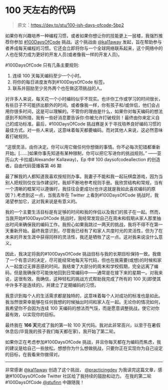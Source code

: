# 100 天左右的代码

> 原文：<https://dev.to/stu/100-ish-days-ofcode-5bp2>

如果你有兴趣培养一种编程习惯，或者如果你想让你的技能更上一层楼，我强烈推荐你参加 [#100DaysOfCode](https://www.100daysofcode.com/) 挑战。这个挑战由 [@ka11away](https://twitter.com/ka11away) 发起，旨在帮助参与者养成每天编程的习惯。它还会立即将你与一个全球网络联系起来，这个网络中的人也在努力成为更好的开发人员(或者像我一样的开发人员)。

#100DaysOfCode 只有几条主要规则:

1.  连续 100 天每天编码至少一个小时。
2.  将你的每日进度发布到#100DaysOfCode 标签。
3.  联系并鼓励至少另外两个也在做这项挑战的人。

对许多人来说，每天花一个小时编码似乎不现实。也许你工作或学习的时间很长，有些日子不可能挤出额外的时间。或者像我一样，你有孩子和/或伴侣，他们会占用你很多时间，这是可以理解的。不管你的理由是什么，如果你对每天编码的想法感到不知所措，我有一些好消息要告诉你:你被允许打破规则！最终由你来定义自己的成功标准。最后，#100DaysOfCode 挑战赛是关于寻找培养良好编码习惯的最佳方式。对一些人来说，这意味着每天都要编码。而对其他人来说，这必然意味着打破规则。

“这很灵活，由你决定。你可以用它做任何你想做的事情。你不必每次犯错都重新开始。[……]如果你事先知道有某种限制，你可以把它写进你的挑战规则。”
——亚历山大·卡拉威(Alexander Kallaway)，Ep 中# 100 daysofcodeallection 的创造者。自由代码营播客第 46 期

最了解我的人都知道我喜欢按规则办事。我妻子不能和我一起玩棋盘游戏，因为当别人把规则仅仅当作建议时，我却不断地参考规则手册。我欣赏结构和常规，当有一个清晰的框架可以遵循时，我往往会更成功(也许这就是我如此喜欢编码的原因？).考虑到这一点，当我去年在 Twitter 上看到#100DaysOfCode 挑战时，我渴望参加它，这对我来说是有意义的。

我的一个主要生活目标是有足够的时间和我的伴侣以及我们的孩子在一起。然而，当我开始#100DaysOfCode 挑战时，我经常发现自己在周末和假期从家人那里抽出时间来确保我的编码工作。我担心如果我跳过一两天的挑战，我将不得不在第一天重新开始。最终我意识到，尽管我已经有了和家人共度时光的灵活性，但为了在未来的开发生涯中获得同样的灵活性，我还是牺牲了这一点。这对我来说没什么意义。

因此，我决定将我的#100DaysOfCode 挑战目标与我的长期目标保持一致。我做了一个有意识的决定，尽可能经常地每天写代码，但也在我需要(或想)的时候和家人一起度过无罪恶感的时间。我结束了大部分的周末和学校假期，完全远离了编码，但是我确保尽可能快地回到日常编码中——通常是在接下来的星期一。对我来说，这很有效。我确信，这种轻松的挑战方式帮助我完成了所有的 100 天(即使其中许多不是连续的)，并建立了定期编码的习惯。

我意识到每个人的生活需求都是独特的，这意味着每个人对成功的标准也是如此。我当然很荣幸能够在任何我想的时候抽出时间和家人在一起。无论你的情况如何，我希望你不会因为连续 100 天编码的想法而气馁，而是愿意调整挑战，使它对你最有效，以实现你的目标。

最终我在 **166 天**完成了我的第一轮 100 天代码。我对此非常高兴，以至于在暑假休息后(毕竟我的孩子我们每天都在家)，我开始了第二轮。

如果你正在考虑参加#100DaysOfCode 挑战，并且你每天都在为编码而焦虑，我的建议是给自己一些放松。想想你为什么想做挑战，只要你正在实现你为自己设定的目标，在我看来你做得对。

* * *

非常感谢 [@ka11away](https://dev.to/ka11away) 创造了这个挑战， [@practicingdev](https://twitter.com/practicingdev?lang=en) 为我读完这篇文章，感谢#100DaysOfCode Twitter 社区给了我持续的鼓励和动力。
在我的第二轮#100DaysOfCode [@stufinn](https://twitter.com/stufinn) 中跟随我！